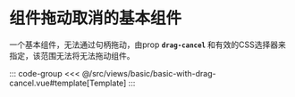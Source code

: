 <basicWithDragCancel/>

# 组件拖动取消的基本组件

一个基本组件，无法通过句柄拖动，由prop <b>`drag-cancel` </b>和有效的CSS选择器来指定，该范围无法将无法拖动组件。

::: code-group
<<< @/src/views/basic/basic-with-drag-cancel.vue#template[Template]
:::
